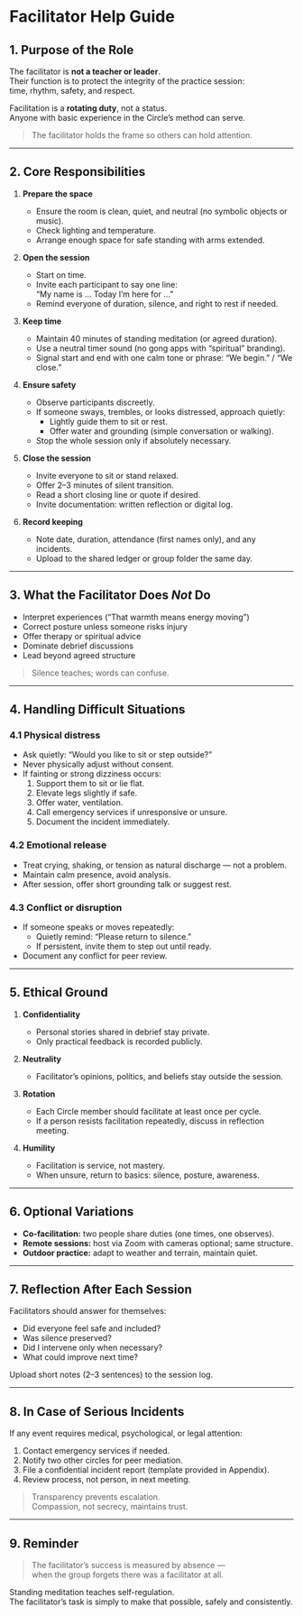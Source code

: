 # Facilitator Help Guide

## 1. Purpose of the Role

The facilitator is **not a teacher or leader**.  
Their function is to protect the integrity of the practice session:  
time, rhythm, safety, and respect.

Facilitation is a **rotating duty**, not a status.  
Anyone with basic experience in the Circle’s method can serve.

> The facilitator holds the frame so others can hold attention.

---

## 2. Core Responsibilities

1. **Prepare the space**
   - Ensure the room is clean, quiet, and neutral (no symbolic objects or music).
   - Check lighting and temperature.
   - Arrange enough space for safe standing with arms extended.

2. **Open the session**
   - Start on time.  
   - Invite each participant to say one line:  
     “My name is … Today I’m here for …”
   - Remind everyone of duration, silence, and right to rest if needed.

3. **Keep time**
   - Maintain 40 minutes of standing meditation (or agreed duration).
   - Use a neutral timer sound (no gong apps with “spiritual” branding).
   - Signal start and end with one calm tone or phrase: “We begin.” / “We close.”

4. **Ensure safety**
   - Observe participants discreetly.
   - If someone sways, trembles, or looks distressed, approach quietly:
     - Lightly guide them to sit or rest.
     - Offer water and grounding (simple conversation or walking).
   - Stop the whole session only if absolutely necessary.

5. **Close the session**
   - Invite everyone to sit or stand relaxed.
   - Offer 2–3 minutes of silent transition.
   - Read a short closing line or quote if desired.
   - Invite documentation: written reflection or digital log.

6. **Record keeping**
   - Note date, duration, attendance (first names only), and any incidents.
   - Upload to the shared ledger or group folder the same day.

---

## 3. What the Facilitator Does *Not* Do

- Interpret experiences (“That warmth means energy moving”)  
- Correct posture unless someone risks injury  
- Offer therapy or spiritual advice  
- Dominate debrief discussions  
- Lead beyond agreed structure

> Silence teaches; words can confuse.

---

## 4. Handling Difficult Situations

### 4.1 Physical distress
- Ask quietly: “Would you like to sit or step outside?”
- Never physically adjust without consent.
- If fainting or strong dizziness occurs:
  1. Support them to sit or lie flat.
  2. Elevate legs slightly if safe.
  3. Offer water, ventilation.
  4. Call emergency services if unresponsive or unsure.
  5. Document the incident immediately.

### 4.2 Emotional release
- Treat crying, shaking, or tension as natural discharge — not a problem.
- Maintain calm presence, avoid analysis.
- After session, offer short grounding talk or suggest rest.

### 4.3 Conflict or disruption
- If someone speaks or moves repeatedly:
  - Quietly remind: “Please return to silence.”
  - If persistent, invite them to step out until ready.
- Document any conflict for peer review.

---

## 5. Ethical Ground

1. **Confidentiality**
   - Personal stories shared in debrief stay private.  
   - Only practical feedback is recorded publicly.

2. **Neutrality**
   - Facilitator’s opinions, politics, and beliefs stay outside the session.

3. **Rotation**
   - Each Circle member should facilitate at least once per cycle.
   - If a person resists facilitation repeatedly, discuss in reflection meeting.

4. **Humility**
   - Facilitation is service, not mastery.  
   - When unsure, return to basics: silence, posture, awareness.

---

## 6. Optional Variations

- **Co-facilitation:** two people share duties (one times, one observes).
- **Remote sessions:** host via Zoom with cameras optional; same structure.
- **Outdoor practice:** adapt to weather and terrain, maintain quiet.

---

## 7. Reflection After Each Session

Facilitators should answer for themselves:
- Did everyone feel safe and included?  
- Was silence preserved?  
- Did I intervene only when necessary?  
- What could improve next time?

Upload short notes (2–3 sentences) to the session log.

---

## 8. In Case of Serious Incidents

If any event requires medical, psychological, or legal attention:
1. Contact emergency services if needed.
2. Notify two other circles for peer mediation.
3. File a confidential incident report (template provided in Appendix).
4. Review process, not person, in next meeting.

> Transparency prevents escalation.  
> Compassion, not secrecy, maintains trust.

---

## 9. Reminder

> The facilitator’s success is measured by absence —  
> when the group forgets there was a facilitator at all.

Standing meditation teaches self-regulation.  
The facilitator’s task is simply to make that possible, safely and consistently.
